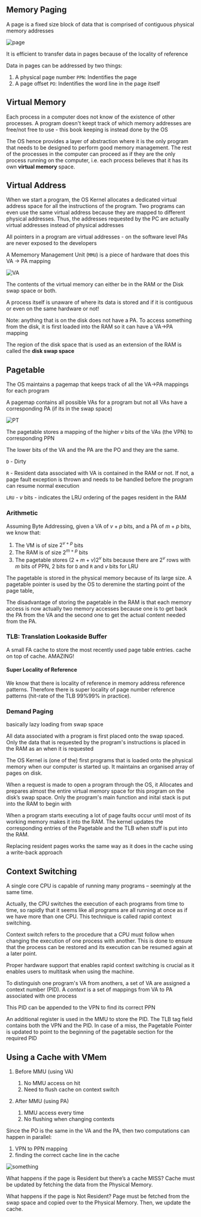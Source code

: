 ## Memory Paging

A page is a fixed size block of data that is comprised of contiguous physical memory addresses

![page](https://dropbox.com/s/janbxcdijndlhc4/page.png?raw=1)

It is efficient to transfer data in pages because of the locality of reference

Data in pages can be addressed by two things:

1. A physical page number `PPN`: Indentifies the page
2. A page offset `PO`: Indentifies the word line in the page itself

## Virtual Memory

Each process in a computer does not know of the existence of other processes. A program doesn't keept track of which memory addresses are free/not free to use - this book keeping is instead done by the OS

The OS hence provides a layer of abstraction where it is the only program that needs to be designed to perform good memory management. The rest of the processes in the computer can proceed as if they are the only process running on the computer, i.e. each process believes that it has its own **virtual memory** space.

## Virtual Address

When we start a program, the OS Kernel allocates a dedicated virtual address space for all the instructions of the program. Two programs can even use the same virtual address because they are mapped to different physical addresses. Thus, the addresses requested by the PC are actually virtual addresses instead of physical addresses

All pointers in a program are virtual addresses - on the software level PAs are never exposed to the developers

A Mememory Management Unit (`MMU`) is a piece of hardware that does this VA -> PA mapping

![VA](https://dropbox.com/s/1h5q5heph7vp3yy/detailVM.png?raw=1)

The contents of the virtual memory can either be in the RAM or the Disk swap space or both.

A process itself is unaware of where its data is stored and if it is contiguous or even on the same hardware or not!

Note: anything that is on the disk does not have a PA. To access something from the disk, it is first loaded into the RAM so it can have a VA->PA mapping

The region of the disk space that is used as an extension of the RAM is called the **disk swap space**

## Pagetable

The OS maintains a pagemap that keeps track of all the VA->PA mappings for each program

A pagemap contains all possible VAs for a program but not all VAs have a corresponding PA (if its in the swap space)

![PT](https://dropbox.com/s/rek05rsjagk2m43/mmuusage.png?raw=1)

The pagetable stores a mapping of the higher $v$ bits of the VAs (the VPN) to corresponding PPN

The lower bits of the VA and the PA are the PO and they are the same.

`D` - Dirty

`R` - Resident data associated with VA is contained in the RAM or not. If not, a page fault exception is thrown and needs to be handled before the program can resume normal execution

`LRU` - $v$ bits - indicates the LRU ordering of the pages resident in the RAM

### Arithmetic

Assuming Byte Addressing, given a VA of $v+p$ bits, and a PA of $m+p$ bits, we know that:

1. The VM is of size $2^{v+p}$ bits
2. The RAM is of size $2^{m+p}$ bits
3. The pagetable stores $(2+m+v)2^v$ bits because there are $2^v$ rows with $m$ bits of PPN, 2 bits for `D` and `R` and $v$ bits for LRU

The pagetable is stored in the physical memory because of its large size. A pagetable pointer is used by the OS to deremine the starting point of the page table,

The disadvantage of storing the pagetable in the RAM is that each memory access is now actually two memory accesses because one is to get back the PA from the VA and the second one to get the actual content needed from the PA.

### TLB: Translation Lookaside Buffer

A small FA cache to store the most recently used page table entries. cache on top of cache. AMAZING!

#### Super Locality of Reference

We know that there is locality of reference in memory address reference patterns. Therefore there is super locality of page number reference patterns (hit-rate of the TLB 99\%99% in practice).

### Demand Paging

basically lazy loading from swap space

All data associated with a program is first placed onto the swap spaced. Only the data that is requested by the program's instructions is placed in the RAM as an when it is requested

The OS Kernel is (one of the) first programs that is loaded onto the physical memory when our computer is started up. It maintains an organised array of pages on disk.

When a request is made to open a program through the OS, it Allocates and prepares almost the entire virtual memory space for this program on the disk’s swap space. Only the program's main function and inital stack is put into the RAM to begin with

When a program starts executing a lot of page faults occur until most of its working memory makes it into the RAM. The kernel updates the corresponding entries of the Pagetable and the TLB when stuff is put into the RAM.

Replacing resident pages works the same way as it does in the cache using a write-back approach


## Context Switching
A single core CPU is capable of running many programs – seemingly at the same time.

Actually, the CPU switches the execution of each programs from time to time, so rapidly that it seems like all programs are all running at once as if we have more than one CPU. This technique is called rapid context switching.

Context switch refers to the procedure that a CPU must follow when changing the execution of one process with another. This is done to ensure that the process can be restored and its execution can be resumed again at a later point.

Proper hardware support that enables rapid context switching is crucial as it enables users to multitask when using the machine.

To distinguish one program's VA from anothers, a set of VA are assigned a context number (PID). A *context* is a set of mappings from VA to PA associated with one process

This PID can be appended to the VPN to find its correct PPN

An additional register is used in the MMU to store the PID. The TLB tag field contains both the VPN and the PID. In case of a miss, the Pagetable Pointer is updated to point to the beginning of the pagetable section for the required PID

## Using a Cache with VMem

1. Before MMU (using VA)
   1. No MMU access on hit
   2. Need to flush cache on context switch

2. After MMU (using PA)
   1. MMU access every time
   2. No flushing when changing contexts

Since the PO is the same in the VA and the PA, then two computations can happen in parallel:

1. VPN to PPN mapping
2. finding the correct cache line in the cache

![something](https://dropbox.com/s/mdgucv6qubun01l/cachemmu2.png?raw=1)

What happens if the page is Resident but there’s a cache MISS? Cache must be updated by fetching the data from the Physical Memory.

What happens if the page is Not Resident? Page must be fetched from the swap space and copied over to the Physical Memory. Then, we update the cache.

